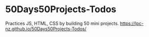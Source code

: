 # 50Days50Projects-Todos
Practices  JS, HTML, CSS by building 50 mini projects.
https://lpc-nz.github.io/50Days50Projects-Todos/
